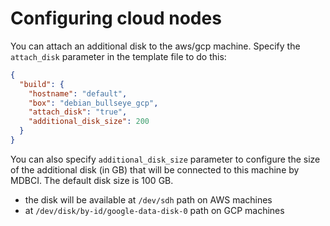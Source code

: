 # Configuring cloud nodes

You can attach an additional disk to the aws/gcp machine.
Specify the `attach_disk` parameter in the template file to do this:
```json
{
  "build": {
    "hostname": "default",
    "box": "debian_bullseye_gcp",
    "attach_disk": "true",
    "additional_disk_size": 200
  }
}
```

You can also specify `additional_disk_size` parameter to configure the size of the additional disk (in GB) that will be connected to this machine by MDBCI. The default disk size is 100 GB.
- the disk will be available at `/dev/sdh` path on AWS machines
- at `/dev/disk/by-id/google-data-disk-0` path on GCP machines
